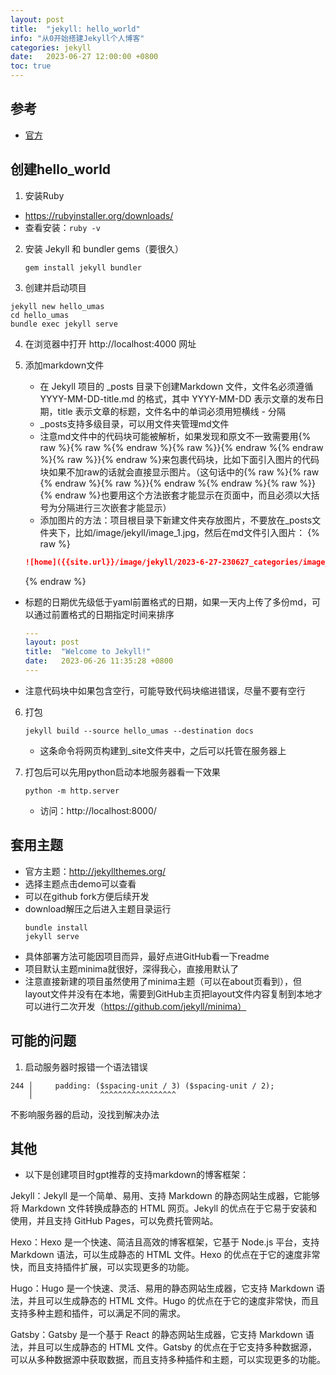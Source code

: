```yaml
---
layout: post
title:  "jekyll: hello_world"
info: "从0开始搭建Jekyll个人博客"
categories: jekyll
date:   2023-06-27 12:00:00 +0800
toc: true
---
```


## 参考
- [官方](https://www.jekyll.com.cn/docs/)


## 创建hello_world

1. 安装Ruby  
- https://rubyinstaller.org/downloads/  
- 查看安装：```ruby -v ```

2. 安装 Jekyll 和 bundler gems（要很久）
   
    ```
    gem install jekyll bundler
    ```

3. 创建并启动项目
  ```
  jekyll new hello_umas
  cd hello_umas
  bundle exec jekyll serve
  ```

4. 在浏览器中打开 http://localhost:4000 网址


5. 添加markdown文件
   - 在 Jekyll 项目的 _posts 目录下创建Markdown 文件，文件名必须遵循 YYYY-MM-DD-title.md 的格式，其中 YYYY-MM-DD 表示文章的发布日期，title 表示文章的标题，文件名中的单词必须用短横线 - 分隔
   - _posts支持多级目录，可以用文件夹管理md文件
   - 注意md文件中的代码块可能被解析，如果发现和原文不一致需要用{% raw %}{% raw %{% endraw %}{% raw %}}{% endraw %{% endraw %}{% raw %}}{% endraw %}来包裹代码块，比如下面引入图片的代码块如果不加raw的话就会直接显示图片。（这句话中的{% raw %}{% raw {% endraw %}{% raw %}}{% endraw %{% endraw %}{% raw %}}{% endraw %}也要用这个方法嵌套才能显示在页面中，而且必须以大括号为分隔进行三次嵌套才能显示）
   - 添加图片的方法：项目根目录下新建文件夹存放图片，不要放在_posts文件夹下，比如/image/jekyll/image_1.jpg，然后在md文件引入图片：
    {% raw %}
    ```md
    ![home]({{site.url}}/image/jekyll/2023-6-27-230627_categories/image_1.jpg)
    ```
    {% endraw %}
  - 标题的日期优先级低于yaml前置格式的日期，如果一天内上传了多份md，可以通过前置格式的日期指定时间来排序
    ```yaml
    ---
    layout: post
    title:  "Welcome to Jekyll!"
    date:   2023-06-26 11:35:28 +0800
    ---
    ```
  - 注意代码块中如果包含空行，可能导致代码块缩进错误，尽量不要有空行

6. 打包
    ```
    jekyll build --source hello_umas --destination docs
    ```
    - 这条命令将网页构建到_site文件夹中，之后可以托管在服务器上

7. 打包后可以先用python启动本地服务器看一下效果

    ```
    python -m http.server
    ```
    - 访问：http://localhost:8000/




## 套用主题

- 官方主题：http://jekyllthemes.org/
- 选择主题点击demo可以查看
- 可以在github fork方便后续开发
- download解压之后进入主题目录运行
  ```
  bundle install
  jekyll serve
  ```
- 具体部署方法可能因项目而异，最好点进GitHub看一下readme
- 项目默认主题minima就很好，深得我心，直接用默认了
- 注意直接新建的项目虽然使用了minima主题（可以在about页看到），但layout文件并没有在本地，需要到GitHub主页把layout文件内容复制到本地才可以进行二次开发（https://github.com/jekyll/minima）




## 可能的问题

1. 启动服务器时报错一个语法错误

```
244 │     padding: ($spacing-unit / 3) ($spacing-unit / 2);
    │               ^^^^^^^^^^^^^^^^^
```

不影响服务器的启动，没找到解决办法


## 其他

- 以下是创建项目时gpt推荐的支持markdown的博客框架：

Jekyll：Jekyll 是一个简单、易用、支持 Markdown 的静态网站生成器，它能够将 Markdown 文件转换成静态的 HTML 网页。Jekyll 的优点在于它易于安装和使用，并且支持 GitHub Pages，可以免费托管网站。

Hexo：Hexo 是一个快速、简洁且高效的博客框架，它基于 Node.js 平台，支持 Markdown 语法，可以生成静态的 HTML 文件。Hexo 的优点在于它的速度非常快，而且支持插件扩展，可以实现更多的功能。

Hugo：Hugo 是一个快速、灵活、易用的静态网站生成器，它支持 Markdown 语法，并且可以生成静态的 HTML 文件。Hugo 的优点在于它的速度非常快，而且支持多种主题和插件，可以满足不同的需求。

Gatsby：Gatsby 是一个基于 React 的静态网站生成器，它支持 Markdown 语法，并且可以生成静态的 HTML 文件。Gatsby 的优点在于它支持多种数据源，可以从多种数据源中获取数据，而且支持多种插件和主题，可以实现更多的功能。